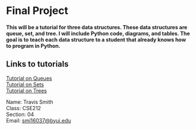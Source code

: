 <!-- Provide an introduction to the student as well as links to three modules. It is important that you provide your name, class, section, and email address on this page.-->

# Final Project
#### This will be a tutorial for three data structures. These data structures are queue, set, and tree. I will include Python code, diagrams, and tables. The goal is to teach each data structure to a student that already knows how to program in Python.

## Links to tutorials
[Tutorial on Queues](https://travis7smith.github.io/CSE212_final/1-topic.html)  
[Tutorial on Sets](https://travis7smith.github.io/CSE212_final/2-topic.html)  
[Tutorial on Trees](https://travis7smith.github.io/CSE212_final/3-topic.html)  

Name: Travis Smith  
Class: CSE212  
Section: 04  
Email: smi16037@byui.edu